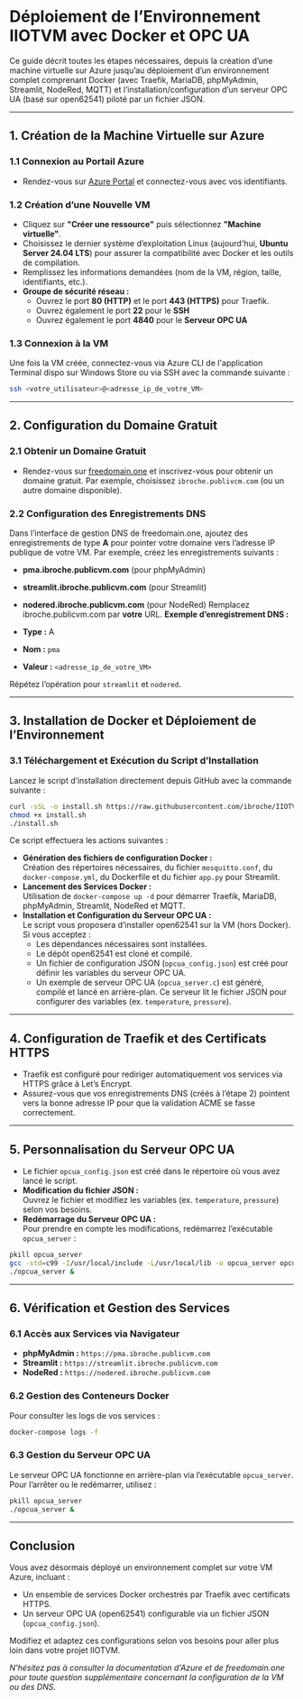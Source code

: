 # Déploiement de l’Environnement IIOTVM avec Docker et OPC UA

Ce guide décrit toutes les étapes nécessaires, depuis la création d’une machine virtuelle sur Azure jusqu’au déploiement d’un environnement complet comprenant Docker (avec Traefik, MariaDB, phpMyAdmin, Streamlit, NodeRed, MQTT) et l’installation/configuration d’un serveur OPC UA (basé sur open62541) piloté par un fichier JSON.

---

## 1. Création de la Machine Virtuelle sur Azure

### 1.1 Connexion au Portail Azure
- Rendez-vous sur [Azure Portal](https://azure.microsoft.com/fr-fr/free/students) et connectez-vous avec vos identifiants.

### 1.2 Création d’une Nouvelle VM
- Cliquez sur **"Créer une ressource"** puis sélectionnez **"Machine virtuelle"**.
- Choisissez le dernier système d’exploitation Linux (aujourd'hui, **Ubuntu Server 24.04 LTS**) pour assurer la compatibilité avec Docker et les outils de compilation.
- Remplissez les informations demandées (nom de la VM, région, taille, identifiants, etc.).
- **Groupe de sécurité réseau :**
  - Ouvrez le port **80 (HTTP)** et le port **443 (HTTPS)** pour Traefik.
  - Ouvrez également le port **22** pour le **SSH**
  - Ouvrez également le port **4840** pour le **Serveur OPC UA**
### 1.3 Connexion à la VM
Une fois la VM créée, connectez-vous via Azure CLI de l'application Terminal dispo sur Windows Store ou via SSH avec la commande suivante :

```bash
ssh <votre_utilisateur>@<adresse_ip_de_votre_VM>
```

---

## 2. Configuration du Domaine Gratuit

### 2.1 Obtenir un Domaine Gratuit
- Rendez-vous sur [freedomain.one](https://freedomain.one/) et inscrivez-vous pour obtenir un domaine gratuit. Par exemple, choisissez `ibroche.publivcm.com` (ou un autre domaine disponible).

### 2.2 Configuration des Enregistrements DNS
Dans l’interface de gestion DNS de freedomain.one, ajoutez des enregistrements de type **A** pour pointer votre domaine vers l’adresse IP publique de votre VM. Par exemple, créez les enregistrements suivants :
- **pma.ibroche.publicvm.com** (pour phpMyAdmin)
- **streamlit.ibroche.publicvm.com** (pour Streamlit)
- **nodered.ibroche.publicvm.com** (pour NodeRed)
Remplacez ibroche.publicvm.com par **votre** URL.
**Exemple d’enregistrement DNS :**

- **Type :** A  
- **Nom :** `pma`  
- **Valeur :** `<adresse_ip_de_votre_VM>`

Répétez l’opération pour `streamlit` et `nodered`.

---

## 3. Installation de Docker et Déploiement de l’Environnement


### 3.1 Téléchargement et Exécution du Script d’Installation
Lancez le script d’installation directement depuis GitHub avec la commande suivante :

```bash
curl -sSL -o install.sh https://raw.githubusercontent.com/ibroche/IIOTVM/main/Docker+OPCUA/install.sh
chmod +x install.sh
./install.sh
```

Ce script effectuera les actions suivantes :

- **Génération des fichiers de configuration Docker :**  
  Création des répertoires nécessaires, du fichier `mosquitto.conf`, du `docker-compose.yml`, du Dockerfile et du fichier `app.py` pour Streamlit.
- **Lancement des Services Docker :**  
  Utilisation de `docker-compose up -d` pour démarrer Traefik, MariaDB, phpMyAdmin, Streamlit, NodeRed et MQTT.
- **Installation et Configuration du Serveur OPC UA :**  
  Le script vous proposera d’installer open62541 sur la VM (hors Docker). Si vous acceptez :
  - Les dépendances nécessaires sont installées.
  - Le dépôt open62541 est cloné et compilé.
  - Un fichier de configuration JSON (`opcua_config.json`) est créé pour définir les variables du serveur OPC UA.
  - Un exemple de serveur OPC UA (`opcua_server.c`) est généré, compilé et lancé en arrière-plan. Ce serveur lit le fichier JSON pour configurer des variables (ex. `temperature`, `pressure`).

---

## 4. Configuration de Traefik et des Certificats HTTPS

- Traefik est configuré pour rediriger automatiquement vos services via HTTPS grâce à Let’s Encrypt.
- Assurez-vous que vos enregistrements DNS (créés à l’étape 2) pointent vers la bonne adresse IP pour que la validation ACME se fasse correctement.

---

## 5. Personnalisation du Serveur OPC UA

- Le fichier `opcua_config.json` est créé dans le répertoire où vous avez lancé le script.
- **Modification du fichier JSON :**  
  Ouvrez le fichier et modifiez les variables (ex. `temperature`, `pressure`) selon vos besoins.
- **Redémarrage du Serveur OPC UA :**  
  Pour prendre en compte les modifications, redémarrez l’exécutable `opcua_server` :

```bash
pkill opcua_server
gcc -std=c99 -I/usr/local/include -L/usr/local/lib -o opcua_server opcua_server.c -lopen62541 -lcjson
./opcua_server &
```

---

## 6. Vérification et Gestion des Services

### 6.1 Accès aux Services via Navigateur
- **phpMyAdmin :** `https://pma.ibroche.publicvm.com`
- **Streamlit :** `https://streamlit.ibroche.publicvm.com`
- **NodeRed :** `https://nodered.ibroche.publicvm.com`

### 6.2 Gestion des Conteneurs Docker
Pour consulter les logs de vos services :

```bash
docker-compose logs -f
```

### 6.3 Gestion du Serveur OPC UA
Le serveur OPC UA fonctionne en arrière-plan via l’exécutable `opcua_server`.  
Pour l’arrêter ou le redémarrer, utilisez :

```bash
pkill opcua_server
./opcua_server &
```

---

## Conclusion

Vous avez désormais déployé un environnement complet sur votre VM Azure, incluant :

- Un ensemble de services Docker orchestrés par Traefik avec certificats HTTPS.
- Un serveur OPC UA (open62541) configurable via un fichier JSON (`opcua_config.json`).

Modifiez et adaptez ces configurations selon vos besoins pour aller plus loin dans votre projet IIOTVM.

_N'hésitez pas à consulter la documentation d'Azure et de freedomain.one pour toute question supplémentaire concernant la configuration de la VM ou des DNS._
